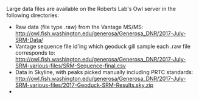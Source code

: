 
 Large data files are available on the Roberts Lab's Owl server in the following directories: 
 * Raw data (file type .raw) from the Vantage MS/MS: http://owl.fish.washington.edu/generosa/Generosa_DNR/2017-July-SRM-Data/
 * Vantage sequence file id'ing which geoduck gill sample each .raw file corresponds to: http://owl.fish.washington.edu/generosa/Generosa_DNR/2017-July-SRM-various-files/SRM-Sequence-final.csv
 * Data in Skyline, with peaks picked manually including PRTC standards: http://owl.fish.washington.edu/generosa/Generosa_DNR/2017-July-SRM-various-files/2017-Geoduck-SRM-Results.sky.zip
 * 



